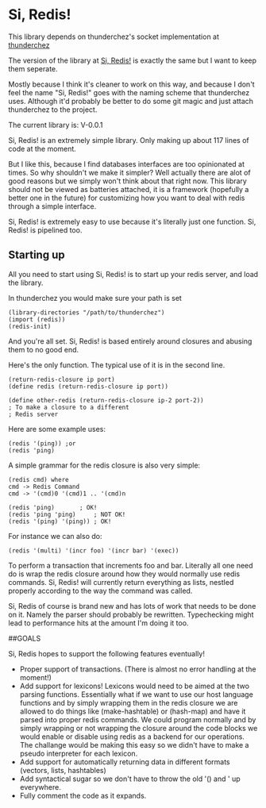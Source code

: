 # Si, Redis!

This library depends on thunderchez's socket implementation at [thunderchez](https://github.com/ovenpasta/thunderchez)

The version of the library at [Si, Redis!](https://github.com/Silverbeard00/Siredis) is exactly the same but I want to keep them seperate.

Mostly because I think it's cleaner to work on this way, and because I don't feel the name "Si, Redis!" goes with the naming scheme that thunderchez uses.  Although it'd probably be better to do some git magic and just attach thunderchez to the project.

The current library is:  V-0.0.1

Si, Redis! is an extremely simple library.  Only making up about 117 lines of code at the moment.

But I like this, because I find databases interfaces are too opinionated at times.  So why shouldn't we make it simpler?  Well actually there are alot of good reasons but we simply won't think about that right now.  This library should not be viewed as batteries attached,  it is a framework (hopefully a better one in the future) for customizing how you want to deal with redis through a simple interface.

Si, Redis! is extremely easy to use because it's literally just one function.  Si, Redis! is pipelined too.


## Starting up

All you need to start using Si, Redis! is to start up your redis server, and load the library.

In thunderchez you would make sure your path is set

	(library-directories "/path/to/thunderchez")
	(import (redis))
	(redis-init)

And you're all set.  Si, Redis! is based entirely around closures and abusing them to no good end.

Here's the only function.  The typical use of it is in the second line.

	(return-redis-closure ip port)
	(define redis (return-redis-closure ip port))
	
	(define other-redis (return-redis-closure ip-2 port-2)) 
	; To make a closure to a different
	; Redis server

Here are some example uses:

	(redis '(ping)) ;or
	(redis 'ping)

A simple grammar for the redis closure is also very simple:

	(redis cmd) where
	cmd -> Redis Command
	cmd -> '(cmd)0 '(cmd)1 .. '(cmd)n

	(redis 'ping) 		; OK!
	(redis 'ping 'ping) 	; NOT OK!
	(redis '(ping) '(ping)) ; OK!

For instance we can also do:

	(redis '(multi) '(incr foo) '(incr bar) '(exec))

To perform a transaction that increments foo and bar.  Literally all one need do is wrap the redis closure around how they would normally use redis commands.  Si, Redis! will currently return everything as lists, nestled properly according to the way the command was called.

Si, Redis of course is brand new and has lots of work that needs to be done on it.  Namely the parser should probably be rewritten.  Typechecking might lead to performance hits at the amount I'm doing it too.

##GOALS

Si, Redis hopes to support the following features eventually!

+ Proper support of transactions.  (There is almost no error handling at the moment!)
+ Add support for lexicons!  Lexicons would need to be aimed at the two parsing functions.  Essentially what if we want to use our host language functions and by simply wrapping them in the redis closure we are allowed to do things like (make-hashtable) or (hash-map) and have it parsed into proper redis commands.  We could program normally and by simply wrapping or not wrapping the closure around the code blocks we would enable or disable using redis as a backend for our operations.  The challange would be making this easy so we didn't have to make a pseudo interpreter for each lexicon.
+ Add support for automatically returning data in different formats (vectors, lists, hashtables)
+ Add syntactical sugar so we don't have to throw the old '() and ' up everywhere.
+ Fully comment the code as it expands.

